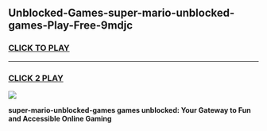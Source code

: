 
## Unblocked-Games-super-mario-unblocked-games-Play-Free-9mdjc
<h3>
<a href="https://premium76.site?title=super-mario-unblocked-games&ref=18A1">CLICK TO PLAY</a></h3>
<hr>

<h3>
<a href="https://premium76.site?title=super-mario-unblocked-games&ref=18A1">CLICK 2 PLAY</a>
  
</h3>

<a href="https://premium76.site?title=super-mario-unblocked-games&ref=18A1"><img src="https://clearcache.store/games.png"></a>


**super-mario-unblocked-games games unblocked: Your Gateway to Fun and Accessible Online Gaming**
